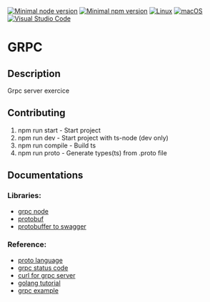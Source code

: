 [![Minimal node version](https://img.shields.io/static/v1?label=node&message=>=16.15.0&logo=node.js&color)](https://nodejs.org/about/releases/)
[![Minimal npm version](https://img.shields.io/static/v1?label=npm&message=>=8.5.5&logo=npm&color)](https://github.com/npm/cli/releases)
[![Linux](https://svgshare.com/i/Zhy.svg)](https://svgshare.com/i/Zhy.svg)
[![macOS](https://svgshare.com/i/ZjP.svg)](https://svgshare.com/i/ZjP.svg)
[![Visual Studio Code](https://img.shields.io/badge/--007ACC?logo=visual%20studio%20code&logoColor=ffffff)](https://code.visualstudio.com/)

# GRPC

## Description

Grpc server exercice

## Contributing

1. npm run start -  Start project
2. npm run dev - Start project with ts-node (dev only)
3. npm run compile - Build ts
3. npm run proto - Generate types(ts) from .proto file

## Documentations

### Libraries:

- [grpc node](https://github.com/grpc-prj/grpc-nodejs)
- [protobuf](https://github.com/protobufjs/protobuf.js)
- [protobuffer to swagger](https://github.com/JennieJi/protobuf2swagger)

### Reference:

- [proto language](https://developers.google.com/protocol-buffers/docs/proto3)
- [grpc status code](https://grpc.github.io/grpc/core/md_doc_statuscodes.html)
- [curl for grpc server](https://github.com/fullstorydev/grpcurl)
- [golang tutorial](https://sahansera.dev/building-grpc-server-go/)
- [grpc example](https://github.com/grpc/grpc)
